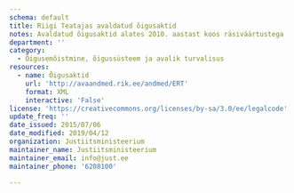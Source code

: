 ```yaml
---
schema: default
title: Riigi Teatajas avaldatud õigusaktid 
notes: Avaldatud õigusaktid alates 2010. aastast koos räsiväärtustega
department: ''
category:
  - Õigusemõistmine, õigussüsteem ja avalik turvalisus
resources:
  - name: Õigusaktid
    url: 'http://avaandmed.rik.ee/andmed/ERT'
    format: XML
    interactive: 'False'
license: 'https://creativecommons.org/licenses/by-sa/3.0/ee/legalcode'
update_freq: ''
date_issued: 2015/07/06
date_modified: 2019/04/12
organization: Justiitsministeerium
maintainer_name: Justiitsministeerium
maintainer_email: info@just.ee
maintainer_phone: '6208100'

---
```

